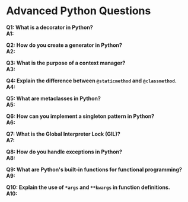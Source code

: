 # Advanced Python Questions

**Q1: What is a decorator in Python?**  
**A1:**

**Q2: How do you create a generator in Python?**  
**A2:**

**Q3: What is the purpose of a context manager?**  
**A3:**

**Q4: Explain the difference between `@staticmethod` and `@classmethod`.**  
**A4:**

**Q5: What are metaclasses in Python?**  
**A5:**

**Q6: How can you implement a singleton pattern in Python?**  
**A6:**

**Q7: What is the Global Interpreter Lock (GIL)?**  
**A7:**

**Q8: How do you handle exceptions in Python?**  
**A8:**

**Q9: What are Python's built-in functions for functional programming?**  
**A9:**

**Q10: Explain the use of `*args` and `**kwargs` in function definitions.**  
**A10:**